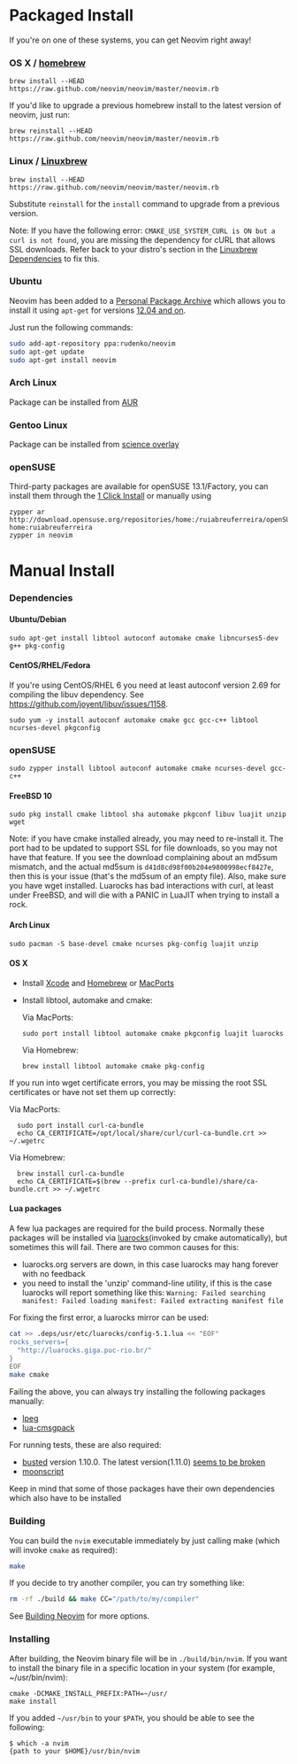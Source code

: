 # Packaged Install

If you're on one of these systems, you can get Neovim right away!

### OS X / [homebrew](http://brew.sh)

    brew install --HEAD https://raw.github.com/neovim/neovim/master/neovim.rb

If you'd like to upgrade a previous homebrew install to the latest version of neovim, just run:

    brew reinstall --HEAD https://raw.github.com/neovim/neovim/master/neovim.rb

### Linux / [Linuxbrew](http://brew.sh/linuxbrew/)

    brew install --HEAD https://raw.github.com/neovim/neovim/master/neovim.rb

Substitute `reinstall` for the `install` command to upgrade from a previous version.

Note: If you have the following error: `CMAKE_USE_SYSTEM_CURL is ON but a curl is not found`, you are missing the dependency for cURL that allows SSL downloads. Refer back to your distro's section in the [Linuxbrew Dependencies](https://github.com/Homebrew/linuxbrew#dependencies) to fix this.

### Ubuntu

Neovim has been added to a [Personal Package Archive](https://launchpad.net/~rudenko/+archive/ubuntu/neovim) which allows you to install it using `apt-get` for versions [12.04 and on](https://wiki.ubuntu.com/Releases).

Just run the following commands:

```bash
sudo add-apt-repository ppa:rudenko/neovim
sudo apt-get update
sudo apt-get install neovim 
```

### Arch Linux

Package can be installed from [AUR](https://aur.archlinux.org/packages/neovim-git/)

### Gentoo Linux

Package can be installed from [science overlay](http://gpo.zugaina.org/app-editors/neovim)

### openSUSE

Third-party packages are available for openSUSE 13.1/Factory, you can install them through the [1 Click Install](http://software.opensuse.org/package/neovim?search_term=Neovim) or manually using

    zypper ar http://download.opensuse.org/repositories/home:/ruiabreuferreira/openSUSE_13.1/ home:ruiabreuferreira
    zypper in neovim

# Manual Install

### Dependencies

<a name="for-debianubuntu"></a>
#### Ubuntu/Debian

    sudo apt-get install libtool autoconf automake cmake libncurses5-dev g++ pkg-config

<a name="for-centos-rhel"></a>
#### CentOS/RHEL/Fedora

If you're using CentOS/RHEL 6 you need at least autoconf version 2.69 for
compiling the libuv dependency. See https://github.com/joyent/libuv/issues/1158.

    sudo yum -y install autoconf automake cmake gcc gcc-c++ libtool ncurses-devel pkgconfig

<a name="for-opensuse"></a>
### openSUSE

    sudo zypper install libtool autoconf automake cmake ncurses-devel gcc-c++

<a name="for-freebsd-10"></a>
#### FreeBSD 10

    sudo pkg install cmake libtool sha automake pkgconf libuv luajit unzip wget

Note: if you have cmake installed already, you may need to re-install it.  The
port had to be updated to support SSL for file downloads, so you may not have
that feature. If you see the download complaining about an md5sum mismatch, and
the actual md5sum is `d41d8cd98f00b204e9800998ecf8427e`, then this is your issue
(that's the md5sum of an empty file). Also, make sure you have wget installed.
Luarocks has bad interactions with curl, at least under FreeBSD, and will die with
a PANIC in LuaJIT when trying to install a rock.

<a name="for-arch-linux"></a>
#### Arch Linux

    sudo pacman -S base-devel cmake ncurses pkg-config luajit unzip

<a name="for-os-x"></a>
#### OS X

* Install [Xcode](https://developer.apple.com/) and [Homebrew](http://brew.sh)
  or [MacPorts](http://www.macports.org)
* Install libtool, automake and cmake:

  Via MacPorts:

      sudo port install libtool automake cmake pkgconfig luajit luarocks
      
  Via Homebrew:

      brew install libtool automake cmake pkg-config

If you run into wget certificate errors, you may be missing the root SSL
certificates or have not set them up correctly:

  Via MacPorts:

      sudo port install curl-ca-bundle
      echo CA_CERTIFICATE=/opt/local/share/curl/curl-ca-bundle.crt >> ~/.wgetrc

  Via Homebrew:

      brew install curl-ca-bundle
      echo CA_CERTIFICATE=$(brew --prefix curl-ca-bundle)/share/ca-bundle.crt >> ~/.wgetrc

<a name="lua-packages"></a>
#### Lua packages

A few lua packages are required for the build process. Normally these packages will be installed via [luarocks](http://luarocks.org/)(invoked by cmake automatically), but sometimes this will fail. There are two common causes for this:

- luarocks.org servers are down, in this case luarocks may hang forever with no feedback
- you need to install the 'unzip' command-line utility, if this is the case luarocks will report something like this: `Warning: Failed searching manifest: Failed loading manifest: Failed extracting manifest file`

For fixing the first error, a luarocks mirror can be used:

```sh
cat >> .deps/usr/etc/luarocks/config-5.1.lua << "EOF"
rocks_servers={ 
  "http://luarocks.giga.puc-rio.br/" 
}
EOF
make cmake
```

Failing the above, you can always try installing the following packages manually:

- [lpeg](http://www.inf.puc-rio.br/~roberto/lpeg/)
- [lua-cmsgpack](https://github.com/antirez/lua-cmsgpack)

For running tests, these are also required:

- [busted](http://olivinelabs.com/busted/) version 1.10.0. The latest version(1.11.0) [seems to be broken](https://github.com/Olivine-Labs/busted/issues/236)
- [moonscript](http://moonscript.org/)

Keep in mind that some of those packages have their own dependencies which also have to be installed

### Building

You can build the `nvim` executable immediately by just calling make (which will invoke `cmake` as required):

```bash
make
```

If you decide to try another compiler, you can try something like:

```bash
rm -rf ./build && make CC="/path/to/my/compiler"
```

See [Building Neovim](Building-Neovim) for more options.

### Installing

After building, the Neovim binary file will be in `./build/bin/nvim`. If you want to install the binary file in a specific location in your system (for example, ~/usr/bin/nvim):

```
cmake -DCMAKE_INSTALL_PREFIX:PATH=~/usr/
make install
```

If you added `~/usr/bin` to your `$PATH`, you should be able to see the following:

```
$ which -a nvim
{path to your $HOME}/usr/bin/nvim
```